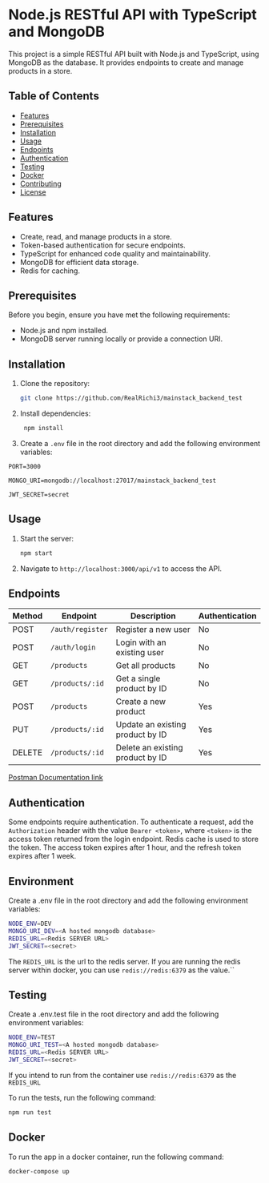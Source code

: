# Node.js RESTful API with TypeScript and MongoDB

This project is a simple RESTful API built with Node.js and TypeScript, using MongoDB as the database. It provides endpoints to create and manage products in a store.

## Table of Contents
- [Features](#features)
- [Prerequisites](#prerequisites)
- [Installation](#installation)
- [Usage](#usage)
- [Endpoints](#endpoints)
- [Authentication](#authentication)
- [Testing](#testing)
- [Docker](#docker)
- [Contributing](#contributing)
- [License](#license)

## Features
- Create, read, and manage products in a store.
- Token-based authentication for secure endpoints.
- TypeScript for enhanced code quality and maintainability.
- MongoDB for efficient data storage.
- Redis for caching.

## Prerequisites

Before you begin, ensure you have met the following requirements:

- Node.js and npm installed.
- MongoDB server running locally or provide a connection URI.

## Installation

1. Clone the repository:

   ```bash
   git clone https://github.com/RealRichi3/mainstack_backend_test
   ```
   
2. Install dependencies:

   ```bash
    npm install
    ```

3. Create a `.env` file in the root directory and add the following environment variables:
```
PORT=3000

MONGO_URI=mongodb://localhost:27017/mainstack_backend_test

JWT_SECRET=secret
```

## Usage

1. Start the server:

   ```bash
   npm start
   ```

2. Navigate to `http://localhost:3000/api/v1` to access the API.


## Endpoints

| Method | Endpoint           | Description                           | Authentication |
| ------ | ------------------ | ------------------------------------- | -------------- |
| POST   | `/auth/register`   | Register a new user                   | No             |
| POST   | `/auth/login`      | Login with an existing user           | No             |
| GET    | `/products`        | Get all products                      | No             |
| GET    | `/products/:id`    | Get a single product by ID            | No             |
| POST   | `/products`        | Create a new product                  | Yes            |
| PUT    | `/products/:id`    | Update an existing product by ID      | Yes            |
| DELETE | `/products/:id`    | Delete an existing product by ID      | Yes            |

[Postman Documentation link](https://documenter.getpostman.com/view/20633788/2s9YeHbB89)


## Authentication

Some endpoints require authentication. To authenticate a request, add the `Authorization` header with the value `Bearer <token>`, where `<token>` is the access token returned from the login endpoint.
Redis cache is used to store the token. The access token expires after 1 hour, and the refresh token expires after 1 week.

## Environment
Create a .env file in the root directory and add the following environment variables:
```bash
NODE_ENV=DEV
MONGO_URI_DEV=<A hosted mongodb database>
REDIS_URL=<Redis SERVER URL>
JWT_SECRET=<secret>
```
The `REDIS_URL` is the url to the redis server. If you are running the redis server within docker, you can use `redis://redis:6379` as the value.``

## Testing
Create a .env.test file in the root directory and add the following environment variables:
```bash
NODE_ENV=TEST
MONGO_URI_TEST=<A hosted mongodb database>
REDIS_URL=<Redis SERVER URL>
JWT_SECRET=<secret>
```
If you intend to run from the container use `redis://redis:6379` as the `REDIS_URL`

To run the tests, run the following command:
```bash
npm run test
```

## Docker
To run the app in a docker container, run the following command:
```bash
docker-compose up
```


